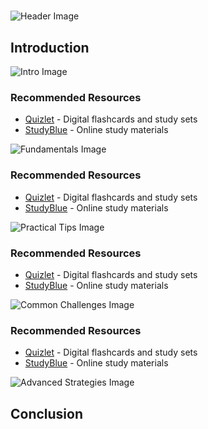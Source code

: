 # 


![Header Image](https://fal.media/files/zebra/kWMgUBsBbWMvH7iLXNk2Y.png)

## Introduction


![Intro Image](https://fal.media/files/lion/Jg6w_NhKLOBcfXtRLuaUg.png)



### Recommended Resources
- [Quizlet](https://quizlet.com/) - Digital flashcards and study sets
- [StudyBlue](https://www.studyblue.com/) - Online study materials


![Fundamentals Image](https://fal.media/files/rabbit/xjNbRsYxmcTSAWL6ZTEVE.png)



### Recommended Resources
- [Quizlet](https://quizlet.com/) - Digital flashcards and study sets
- [StudyBlue](https://www.studyblue.com/) - Online study materials


![Practical Tips Image](https://fal.media/files/kangaroo/r6-WvUIZr1fsaqc-bjtUM.png)



### Recommended Resources
- [Quizlet](https://quizlet.com/) - Digital flashcards and study sets
- [StudyBlue](https://www.studyblue.com/) - Online study materials


![Common Challenges Image](https://fal.media/files/monkey/inVdjmcoVBEKHTvyny65O.png)



### Recommended Resources
- [Quizlet](https://quizlet.com/) - Digital flashcards and study sets
- [StudyBlue](https://www.studyblue.com/) - Online study materials


![Advanced Strategies Image](https://fal.media/files/lion/mEEJe7yjK3jTGEW56MFxF.png)

## Conclusion


